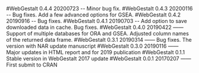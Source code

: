 #WebGestalt 0.4.4
20200723 -- Minor bug fix.
#WebGestalt 0.4.3
20200116 -- Bug fixes. Add a few advanced options for GSEA.
#WebGestalt 0.4.2
20190916 -- Bug fixes.
#WebGestalt 0.4.1
20190703 -- Add option to save downloaded data in cache. Bug fixes.
#WebGestalt 0.4.0
20190422 —— Support of multiple databases for ORA and GSEA. Adjusted column names of the returned data frame.
#WebGestalt 0.3.1
20190314 —— Bug fixes. The version with NAR update manuscript
#WebGestalt 0.3.0
20190116 —— Major updates in HTML report and for 2019 publication
#WebGestalt 0.1.1
Stable version in WebGestalt 2017 update
#WebGestalt 0.0.1
20170207 —— First submit to CRAN
